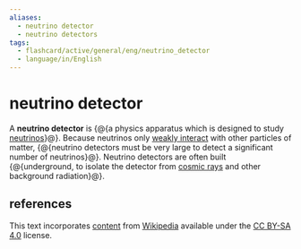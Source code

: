 ```yaml
---
aliases:
  - neutrino detector
  - neutrino detectors
tags:
  - flashcard/active/general/eng/neutrino_detector
  - language/in/English
---
```


# neutrino detector

A __neutrino detector__ is {@{a physics apparatus which is designed to study [neutrinos](neutrino.md)}@}. Because neutrinos only [weakly interact](weak%20interaction.md) with other particles of matter, {@{neutrino detectors must be very large to detect a significant number of neutrinos}@}. Neutrino detectors are often built {@{underground, to isolate the detector from [cosmic rays](cosmic%20ray.md) and other background radiation}@}. <!--SR:!2028-11-21,1228,350!2025-08-01,287,330!2029-01-09,1268,350-->

## references

This text incorporates [content](https://en.wikipedia.org/wiki/neutrino_detector) from [Wikipedia](Wikipedia.md) available under the [CC BY-SA 4.0](https://creativecommons.org/licenses/by-sa/4.0/) license.
